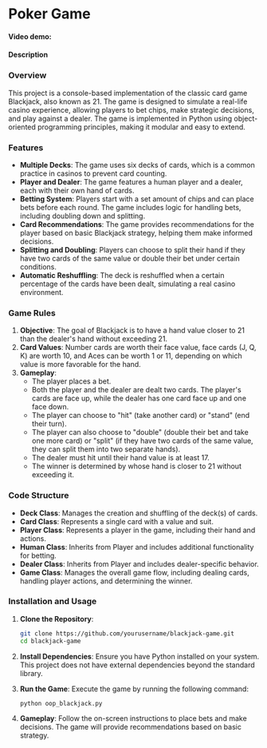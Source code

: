 # Poker Game

#### Video demo: 

#### Description

### Overview

This project is a console-based implementation of the classic card game Blackjack, also known as 21. The game is designed to simulate a real-life casino experience, allowing players to bet chips, make strategic decisions, and play against a dealer. The game is implemented in Python using object-oriented programming principles, making it modular and easy to extend.

### Features

- **Multiple Decks**: The game uses six decks of cards, which is a common practice in casinos to prevent card counting.
- **Player and Dealer**: The game features a human player and a dealer, each with their own hand of cards.
- **Betting System**: Players start with a set amount of chips and can place bets before each round. The game includes logic for handling bets, including doubling down and splitting.
- **Card Recommendations**: The game provides recommendations for the player based on basic Blackjack strategy, helping them make informed decisions.
- **Splitting and Doubling**: Players can choose to split their hand if they have two cards of the same value or double their bet under certain conditions.
- **Automatic Reshuffling**: The deck is reshuffled when a certain percentage of the cards have been dealt, simulating a real casino environment.

### Game Rules

1. **Objective**: The goal of Blackjack is to have a hand value closer to 21 than the dealer's hand without exceeding 21.
2. **Card Values**: Number cards are worth their face value, face cards (J, Q, K) are worth 10, and Aces can be worth 1 or 11, depending on which value is more favorable for the hand.
3. **Gameplay**:
   - The player places a bet.
   - Both the player and the dealer are dealt two cards. The player's cards are face up, while the dealer has one card face up and one face down.
   - The player can choose to "hit" (take another card) or "stand" (end their turn).
   - The player can also choose to "double" (double their bet and take one more card) or "split" (if they have two cards of the same value, they can split them into two separate hands).
   - The dealer must hit until their hand value is at least 17.
   - The winner is determined by whose hand is closer to 21 without exceeding it.

### Code Structure

- **Deck Class**: Manages the creation and shuffling of the deck(s) of cards.
- **Card Class**: Represents a single card with a value and suit.
- **Player Class**: Represents a player in the game, including their hand and actions.
- **Human Class**: Inherits from Player and includes additional functionality for betting.
- **Dealer Class**: Inherits from Player and includes dealer-specific behavior.
- **Game Class**: Manages the overall game flow, including dealing cards, handling player actions, and determining the winner.

### Installation and Usage

1. **Clone the Repository**: 
   ```bash
   git clone https://github.com/yourusername/blackjack-game.git
   cd blackjack-game
   ```

2. **Install Dependencies**: 
   Ensure you have Python installed on your system. This project does not have external dependencies beyond the standard library.

3. **Run the Game**: 
   Execute the game by running the following command:
   ```bash
   python oop_blackjack.py
   ```

4. **Gameplay**: 
   Follow the on-screen instructions to place bets and make decisions. The game will provide recommendations based on basic strategy.